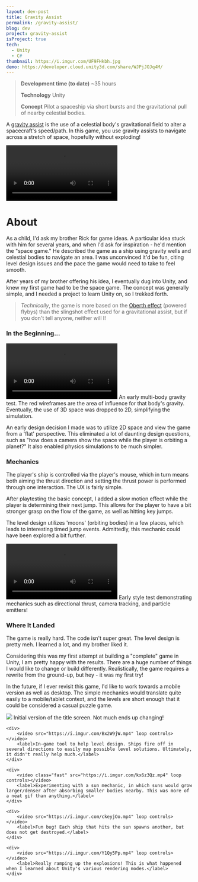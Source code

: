 ```yaml
---
layout: dev-post
title: Gravity Assist
permalink: /gravity-assist/
blog: dev
project: gravity-assist
isProject: true
tech:
  - Unity
  - C#
thumbnail: https://i.imgur.com/UF9FHkbh.jpg
demo: https://developer.cloud.unity3d.com/share/WJPjJOJq4M/
---
```



>**Development time (to date)** ~35 hours
>
>**Technology** Unity
>
>**Concept** Pilot a spaceship via short bursts and the gravitational pull of nearby celestial bodies.

A [gravity assist](https://en.wikipedia.org/wiki/Gravity_assist) is the use of a celestial body's gravitational field to alter a spacecraft's speed/path. In this game, you use gravity assists to navigate across a stretch of space, hopefully without exploding!

<video src="https://i.imgur.com/5NLf0mm.mp4" loop controls></video>

# About

As a child, I'd ask my brother Rick for game ideas. A particular idea stuck with him for several years, and when I'd ask for inspiration - he'd mention the "space game." He described the game as a ship using gravity wells and celestial bodies to navigate an area. I was unconvinced it'd be fun, citing level design issues and the pace the game would need to take to feel smooth.

After years of my brother offering his idea, I eventually dug into Unity, and knew my first game had to be the space game. The concept was generally simple, and I needed a project to learn Unity on, so I trekked forth.

>_Technically_, the game is more based on the [Oberth effect](https://en.wikipedia.org/wiki/Oberth_effect) (powered flybys) than the slingshot effect used for a gravitational assist, but if you don't tell anyone, neither will I!

### In the Beginning...

<video src="https://i.imgur.com/Rr269u7.mp4" loop controls></video>
<label>An early multi-body gravity test. The red wireframes are the area of influence for that body's gravity. Eventually, the use of 3D space was dropped to 2D, simplifying the simulation.</label>

An early design decision I made was to utilize 2D space and view the game from a 'flat' perspective. This eliminated a lot of daunting design questions, such as "how does a camera show the space while the player is orbiting a planet?" It also enabled physics simulations to be much simpler.

### Mechanics

The player's ship is controlled via the player's mouse, which in turn means both aiming the thrust direction and setting the thrust power is performed through one interaction. The UX is fairly simple.

After playtesting the basic concept, I added a slow motion effect while the player is determining their next jump. This allows for the player to have a bit stronger grasp on the flow of the game, as well as hitting key jumps.

The level design utilizes 'moons' (orbiting bodies) in a few places, which leads to interesting timed jump events. Admittedly, this mechanic could have been explored a bit further.

<video src="https://i.imgur.com/6HMYWRt.mp4" loop controls></video>
<label>Early style test demonstrating mechanics such as directional thrust, camera tracking, and particle emitters!</label>

### Where It Landed

The game is really hard. The code isn't super great. The level design is pretty meh. I learned a lot, and my brother liked it.

Considering this was my first attempt at building a "complete" game in Unity, I am pretty happy with the results. There are a huge number of things I would like to change or build differently. Realistically, the game requires a rewrite from the ground-up, but hey - it was my first try!

In the future, if I ever revisit this game, I'd like to work towards a mobile version as well as desktop. The simple mechanics would translate quite easily to a mobile/tablet context, and the levels are short enough that it could be considered a casual puzzle game.


<!-- https://imgur.com/a/i9LUp -->

<div class="screenshots">
	<div>
		<img src="https://i.imgur.com/UF9FHkb.jpg" />
		<label>Initial version of the title screen. Not much ends up changing!</label>
	</div>

	<div>
		<video src="https://i.imgur.com/Bx2W9jW.mp4" loop controls></video>
		<label>In-game tool to help level design. Ships fire off in several directions to easily map possible level solutions. Ultimately, it didn't really help much.</label>
	</div>

	<div>
		<video class="fast" src="https://i.imgur.com/kx6z3Qz.mp4" loop controls></video>
		<label>Experimenting with a sun mechanic, in which suns would grow larger/denser after absorbing smaller bodies nearby. This was more of a neat gif than anything.</label>
	</div>

	<div>
		<video src="https://i.imgur.com/ckeyjOo.mp4" loop controls></video>
		<label>Fun bug! Each ship that hits the sun spawns another, but does not get destroyed.</label>
	</div>

	<div>
		<video src="https://i.imgur.com/Y1Qy5Pp.mp4" loop controls></video>
		<label>Really ramping up the explosions! This is what happened when I learned about Unity's various rendering modes.</label>
	</div>
</div>
